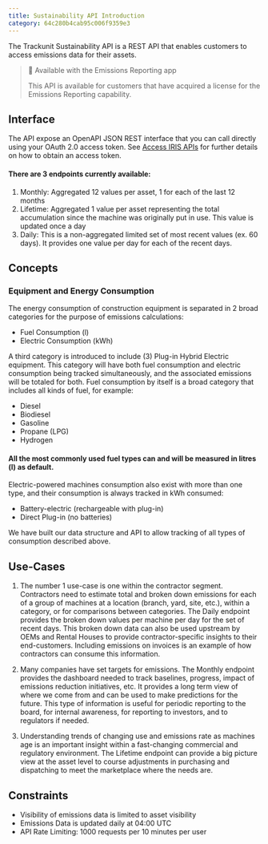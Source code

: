 ```yaml
---
title: Sustainability API Introduction 
category: 64c280b4cab95c006f9359e3
---
```


The Trackunit Sustainability API is a REST API that enables customers to access emissions data for their assets.

> 📘 Available with the Emissions Reporting app 
>
> This API is available for customers that have acquired a license for the Emissions Reporting capability.

## Interface

The API expose an OpenAPI JSON REST interface that you can call directly using your OAuth 2.0 access token. See [Access IRIS APIs](../reference/access-token) for further details on how to obtain an access token.

#### There are 3 endpoints currently available:
1. Monthly: Aggregated 12 values per asset, 1 for each of the last 12 months
2. Lifetime: Aggregated 1 value per asset representing the total accumulation since the machine was originally put in use. This value is updated once a day
3. Daily: This is a non-aggregated limited set of most recent values (ex. 60 days). It provides one value per day for each of the recent days.

## Concepts

### Equipment and Energy Consumption
The energy consumption of construction equipment is separated in 2 broad categories for the purpose of emissions calculations:

* Fuel Consumption (l)
* Electric Consumption (kWh)

A third category is introduced to include (3) Plug-in Hybrid Electric equipment. This category will have both fuel consumption and electric consumption being tracked simultaneously, and the associated emissions will be totaled for both.
Fuel consumption by itself is a broad category that includes all kinds of fuel, for example:

* Diesel
* Biodiesel
* Gasoline
* Propane (LPG)
* Hydrogen

#### All the most commonly used fuel types can and will be measured in litres (l) as default.

Electric-powered machines consumption also exist with more than one type, and their consumption is always tracked in kWh consumed:

* Battery-electric (rechargeable with plug-in)
* Direct Plug-in (no batteries)

We have built our data structure and API to allow tracking of all types of consumption described above.

## Use-Cases

1. The number 1 use-case is one within the contractor segment. Contractors need to estimate total and broken down emissions for each of a group of machines at a location (branch, yard, site, etc.), within a category, or for comparisons between categories. The Daily endpoint provides the broken down values per machine per day for the set of recent days. This broken down data can also be used upstream by OEMs and Rental Houses to provide contractor-specific insights to their end-customers. Including emissions on invoices is an example of how contractors can consume this information.


2. Many companies have set targets for emissions. The Monthly endpoint provides the dashboard needed to track baselines, progress, impact of emissions reduction initiatives, etc. It provides a long term view of where we come from and can be used to make predictions for the future. This type of information is useful for periodic reporting to the board, for internal awareness, for reporting to investors, and to regulators if needed.


3. Understanding trends of changing use and emissions rate as machines age is an important insight within a fast-changing commercial and regulatory environment. The Lifetime endpoint can provide a big picture view at the asset level to course adjustments in purchasing and dispatching to meet the marketplace where the needs are.

## Constraints

- Visibility of emissions data is limited to asset visibility 
- Emissions Data is updated daily at 04:00 UTC
- API Rate Limiting: 1000 requests per 10 minutes per user
